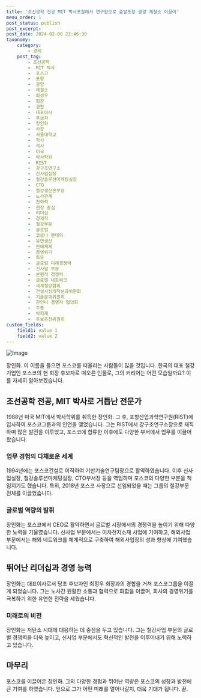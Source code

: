 ```yaml
---
title: '조선공학 전공 MIT 박사포철에서 연구원으로 출발포항 광양 제철소 이끌어'
menu_order: 1
post_status: publish
post_excerpt: 
post_date: 2024-02-08 22:46:30
taxonomy:
    category:
        - 경제
    post_tag:
        - 조선공학
        -  MIT 박사
        -  포스코
        -  포항
        -  광양
        -  제철소
        -  최정우
        -  회장
        -  경합
        -  대표이사
        -  후보자
        -  장인화
        -  사장
        -  서울대학교
        -  학사
        -  석사
        -  미국
        -  박사학위
        -  RIST
        -  강구조연구소
        -  신사업실장
        -  철강솔루션마케팅실장
        -  CTO
        -  철강생산본부장
        -  노사관계
        -  친화력
        -  현장 중심
        -  리더십
        -  경제학
        -  철강부문
        -  글로벌
        -  코로나 팬데믹
        -  유연생산
        -  판매체제
        -  경영위기
        -  특유
        -  글로벌 미래경쟁력
        -  신사업 부문
        -  본원적 경쟁력
        -  글로벌 네트워크
        -  세계철강협회
        -  건설시장개척분과위원회
        -  기술분과위원회
        -  한인니 경영자 협의회
        -  주총
        -  박희재
        -  후보추천위원회
custom_fields:
    field1: value 1
    field2: value 2
---
```


![Image](https://imgnews.pstatic.net/image/658/2024/02/08/0000065639_001_20240208175101565.jpg?type=w647)

장인화. 이 이름을 들으면 포스코를 떠올리는 사람들이 많을 것입니다. 한국의 대표 철강기업인 포스코의 현 회장 후보자로 떠오른 인물로, 그의 커리어는 어떤 모습일까요? 이를 자세히 알아보겠습니다.
## 조선공학 전공, MIT 박사로 거듭난 전문가
1988년 미국 MIT에서 박사학위를 취득한 장인화. 그 후, 포항산업과학연구원(RIST)에 입사하여 포스코그룹과의 인연을 맺었습니다. 그는 RIST에서 강구조연구소장으로 재직하며 많은 발전을 이루었고, 포스코에 합류한 이후에도 다양한 부서에서 업무를 이끌어왔습니다.
### 업무 경험의 다채로운 세계
1994년에는 포스코건설로 이직하여 기반기술연구팀장으로 활약하였습니다. 이후 신사업실장, 철강솔루션마케팅실장, CTO부서장 등을 역임하며 포스코의 다양한 부분을 책임지기도 했습니다. 특히, 2018년 포스코 사장으로 선임되었을 때는 그룹의 철강부문 전체를 이끌었습니다.
### 글로벌 역량의 발휘
장인화는 포스코에서 CEO로 활약하면서 글로벌 시장에서의 경쟁력을 높이기 위해 다양한 노력을 기울였습니다. 신사업 부문에서는 이차전지소재 사업에 기여하고, 해외사업 부문에서는 해외 네트워크를 체계적으로 구축하여 해외사업장의 성과 향상에 기여했습니다.
## 뛰어난 리더십과 경영 능력
장인화는 대표이사로서 당초 후보자인 최정우 회장과의 경합을 거쳐 포스코그룹을 이끌게 되었습니다. 그는 노사간 원활한 소통과 협력으로 화합을 이끌며, 회사의 경영위기를 극복하기 위한 유연한 전략을 세웠습니다.
### 미래로의 비전
장인화는 저탄소 시대에 대응하는 데 중점을 두고 있습니다. 그는 철강사업 부문의 글로벌 경쟁력을 더욱 높이고, 신사업 부문에서도 혁신적인 발전을 이루어내기 위해 노력하고 있습니다.
## 마무리
포스코를 이끌어온 장인화. 그의 다양한 경험과 뛰어난 역량은 포스코의 성장과 발전에 큰 기여를 하였습니다. 앞으로 그가 어떤 미래를 열어나갈지, 더욱 기대가 됩니다. 끝.
